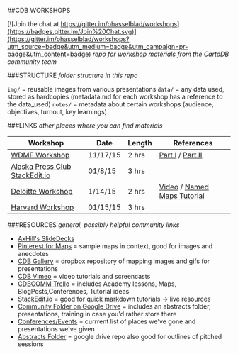##CDB WORKSHOPS

[![Join the chat at https://gitter.im/ohasselblad/workshops](https://badges.gitter.im/Join%20Chat.svg)](https://gitter.im/ohasselblad/workshops?utm_source=badge&utm_medium=badge&utm_campaign=pr-badge&utm_content=badge)
*repo for workshop materials from the CartoDB community team*

###STRUCTURE
*folder structure in this repo*

`img/` = reusable images from various presentations
`data/` = any data used, stored as hardcopies (metadata.md for each workshop has a reference to the data_used)
`notes/` = metadata about certain workshops (audience, objectives, turnout, key learnings)

###LINKS
*other places where you can find materials*

Workshop | Date | Length | References
------- | ------- | ------ | --------
[WDMF Workshop](https://gist.github.com/andrewxhill/05fd2d84fafab7d4d40a) | 11/17/15 | 2  hrs | [Part I](https://vimeo.com/111287736) / [Part II](https://vimeo.com/111287736)
[Alaska Press Club StackEdit.io](https://stackedit.io/viewer#!provider=gist&gistId=b2ea61019634ee6b3fe0&filename=alaska.md) | 01/8/15 | 3 hrs
[Deloitte Workshop](https://gist.github.com/andrewxhill/2d54fd49fa1f7c8667d3/) | 1/14/15 | 2 hrs | [Video](https://vimeo.com/116873221) / [Named Maps Tutorial](http://docs.cartodb.com/tutorials/named_maps.html)
[Harvard Workshop](https://gist.github.com/andrewxhill/7c1efd9bdead734010b0) | 01/15/15  | 3 hrs


###RESOURCES
*general, possibly helpful community links*

* [AxHill's SlideDecks](https://speakerdeck.com/andrewxhill)
* [Pinterest for Maps](http://www.pinterest.com/andrewxhill/interactive-maps/) = sample maps in context, good for images and anecdotes
* [CDB Gallery](https://www.dropbox.com/personal/cdb-gallery) = dropbox repository of mapping images and gifs for presentations
* [CDB Vimeo](https://vimeo.com/vizzuality) = video tutorials and screencasts
* [CDBCOMM Trello](https://trello.com/cdbcomm) = includes Academy lessons, Maps, BlogPosts,Conferences, Tutorial ideas
* [StackEdit.io](https://stackedit.io/) = good for quick markdown tutorials -> live resources
* [Community Folder on Google Drive](https://drive.google.com/a/cartodb.com/#folders/0B_gM2xM2V0_DSU1mVTlvTW9RSEU) = includes an abstracts folder, presentations, training in case you'd rather store there
* [Conferences/Events](https://docs.google.com/a/cartodb.com/spreadsheets/d/12UyKcn7wSuAFrdJkR4eMHGLHAFO8wCmD3sJI89BluBI/edit#gid=0) = currrent list of places we've gone and presentations we've given
* [Abstracts Folder](https://drive.google.com/a/cartodb.com/folderview?id=0B6vvU9Ch8fS8MTcwYUxFVXNLZUk&usp=drive_web) = google drive repo also good for outlines of pitched sessions